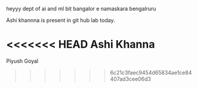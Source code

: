 heyyy 
dept of ai and ml bit 
bangalor e
namaskara bengalruru

Ashi khannna is present in git hub lab today.

<<<<<<< HEAD
Ashi Khanna 
=======
Piyush Goyal
>>>>>>> 6c21c3faec9454d65834ae1ce84407ad3cee06d3
